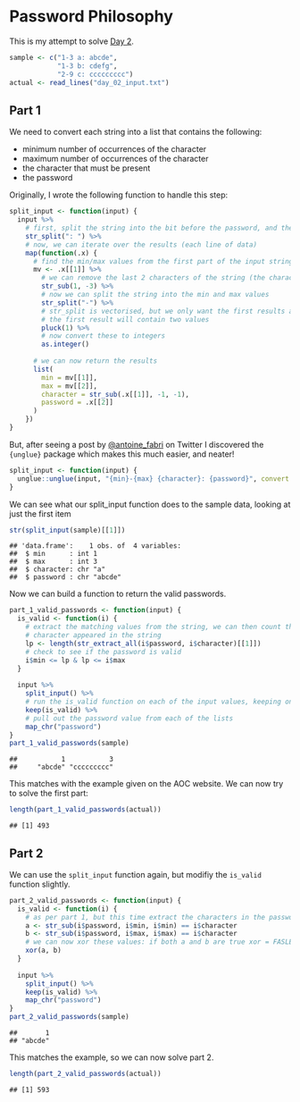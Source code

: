 # Password Philosophy



This is my attempt to solve [Day 2](https://adventofcode.com/2020/day/2).


```r
sample <- c("1-3 a: abcde",
            "1-3 b: cdefg",
            "2-9 c: ccccccccc")
actual <- read_lines("day_02_input.txt")
```

## Part 1

We need to convert each string into a list that contains the following:

-   minimum number of occurrences of the character
-   maximum number of occurrences of the character
-   the character that must be present
-   the password

Originally, I wrote the following function to handle this step:


```r
split_input <- function(input) {
  input %>%
    # first, split the string into the bit before the password, and the password
    str_split(": ") %>%
    # now, we can iterate over the results (each line of data)
    map(function(.x) {
      # find the min/max values from the first part of the input string .x
      mv <- .x[[1]] %>%
        # we can remove the last 2 characters of the string (the character)
        str_sub(1, -3) %>%
        # now we can split the string into the min and max values
        str_split("-") %>%
        # str_split is vectorised, but we only want the first results as we are dealing with one line at a time:
        # the first result will contain two values
        pluck(1) %>%
        # now convert these to integers
        as.integer()
      
      # we can now return the results
      list(
        min = mv[[1]],
        max = mv[[2]],
        character = str_sub(.x[[1]], -1, -1),
        password = .x[[2]]
      )
    })
}
```

But, after seeing a post by [\@antoine_fabri](https://twitter.com/antoine_fabri/status/1334197196795879426) on Twitter I discovered the `{unglue}` package which makes this much easier, and neater!


```r
split_input <- function(input) {
  unglue::unglue(input, "{min}-{max} {character}: {password}", convert = TRUE)
}
```

We can see what our split_input function does to the sample data, looking at just the first item


```r
str(split_input(sample)[[1]])
```

```
## 'data.frame':	1 obs. of  4 variables:
##  $ min      : int 1
##  $ max      : int 3
##  $ character: chr "a"
##  $ password : chr "abcde"
```

Now we can build a function to return the valid passwords.


```r
part_1_valid_passwords <- function(input) {
  is_valid <- function(i) {
    # extract the matching values from the string, we can then count the size of the vector to find how many times that
    # character appeared in the string
    lp <- length(str_extract_all(i$password, i$character)[[1]])
    # check to see if the password is valid
    i$min <= lp & lp <= i$max
  }
  
  input %>%
    split_input() %>%
    # run the is_valid function on each of the input values, keeping only the valid passwords
    keep(is_valid) %>%
    # pull out the password value from each of the lists
    map_chr("password")
}
part_1_valid_passwords(sample)
```

```
##           1           3 
##     "abcde" "ccccccccc"
```

This matches with the example given on the AOC website. We can now try to solve the first part:


```r
length(part_1_valid_passwords(actual))
```

```
## [1] 493
```

## Part 2

We can use the `split_input` function again, but modifiy the `is_valid` function slightly.


```r
part_2_valid_passwords <- function(input) {
  is_valid <- function(i) {
    # as per part 1, but this time extract the characters in the password at position min and max
    a <- str_sub(i$password, i$min, i$min) == i$character
    b <- str_sub(i$password, i$max, i$max) == i$character
    # we can now xor these values: if both a and b are true xor = FASLE
    xor(a, b)
  }
  
  input %>%
    split_input() %>%
    keep(is_valid) %>%
    map_chr("password")
}
part_2_valid_passwords(sample)
```

```
##       1 
## "abcde"
```

This matches the example, so we can now solve part 2.


```r
length(part_2_valid_passwords(actual))
```

```
## [1] 593
```
